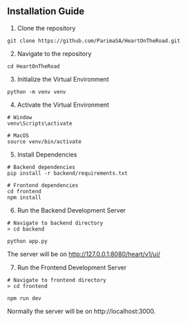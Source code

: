 ## Installation Guide

1. Clone the repository

```commandline
git clone https://github.com/ParimaSA/HeartOnTheRoad.git
```

2. Navigate to the repository

```commandline
cd HeartOnTheRoad
```

3. Initialize the Virtual Environment

```commandline
python -m venv venv
```

4. Activate the Virtual Environment

```commandline
# Window
venv\Scripts\activate
```
```commandline
# MacOS
source venv/bin/activate
```
5. Install Dependencies
```commandline
# Backend dependencies
pip install -r backend/requirements.txt
```

```commandline
# Frontend dependencies
cd frontend
npm install
```
6. Run the Backend Development Server
```commandline
# Navigate to backend directory
> cd backend
```

```commandline
python app.py
```
The server will be on http://127.0.0.1:8080/heart/v1/ui/

7. Run the Frontend Development Server
```commandline
# Navigate to frontend directory
> cd frontend
```

```commandline
npm run dev
```

Normally the server will be on http://localhost:3000.
